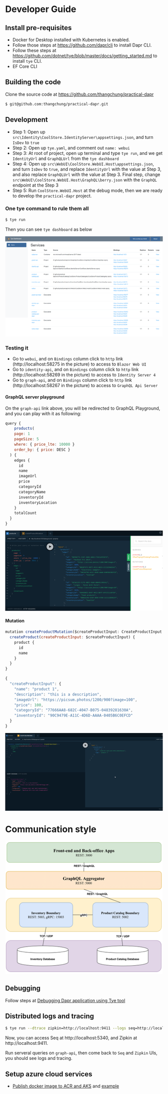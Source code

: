 # Developer Guide

## Install pre-requisites

- Docker for Desktop installed with Kubernetes is enabled.
- Follow those steps at https://github.com/dapr/cli to install Dapr CLI.
- Follow these steps at https://github.com/dotnet/tye/blob/master/docs/getting_started.md to install `tye` CLI.
- EF Core CLI

## Building the code

Clone the source code at https://github.com/thangchung/practical-dapr

```bash
$ git@github.com:thangchung/practical-dapr.git
```

## Development

- Step 1: Open up `src\Identity\CoolStore.IdentityServer\appsettings.json`, and turn `IsDev` to `true`
- Step 2: Open up `tye.yaml`, and comment out `name: webui`
- Step 3: At root of project, open up terminal and type `tye run`, and we get `IdentityUrl` and `GraphQLUrl` from the `tye dashboard`
- Step 4: Open up `src\WebUI\CoolStore.WebUI.Host\appsettings.json`, and turn `IsDev` to `true`, and replace `IdentityUrl` with the value at Step 3, and also replace `GraphQLUrl` with the value at Step 3. Final step, change `src\WebUI\CoolStore.WebUI.Host\GraphQL\berry.json` with the `GraphQL` endpoint at the Step 3
- Step 5: Run `CoolStore.WebUI.Host` at the debug mode, then we are ready to develop the `practical-dapr` project.

### One tye command to rule them all

```bash
$ tye run
```

Then you can see `tye dashboard` as below

![](assets/tye-dashboard.png)

### Testing it

- Go to `webui`, and on `Bindings` column click to `http` link (http://localhost:58275 in the picture) to access to `Blazor Web UI`
- Go to `identity-api`, and on `Bindings` column click to `http` link (http://localhost:58269 in the picture) to access to `Identity Server 4`
- Go to `graph-api`, and on `Bindings` column click to `http` link (http://localhost:58267 in the picture) to access to `GraphQL Api Server`

#### GraphQL server playground

On the `graph-api` link above, you will be redirected to GraphQL Playground, and you can play with it as following:

```js
query {
    products(
    page: 1
    pageSize: 5
    where: { price_lte: 10000 }
    order_by: { price: DESC }
  ) {
    edges {
      id
      name
      imageUrl
      price
      categoryId
      categoryName
      inventoryId
      inventoryLocation
    }
    totalCount
  }
}
```

![](assets/graphql_playground_query_products.png)

#### Mutation

```js
mutation createProductMutation($createProductInput: CreateProductInput!) {
  createProduct(createProductInput: $createProductInput) {
    product {
      id
      name
    }
  }
}
```

```js
{
  "createProductInput": {
    "name": "product 1",
    "description": "this is a description",
    "imageUrl": "https://picsum.photos/1200/900?image=100",
    "price": 100,
    "categoryId": "77666AA8-682C-4047-B075-04839281630A",
    "inventoryId": "90C9479E-A11C-4D6D-AAAA-0405B6C0EFCD"
  }
}
```

![](assets/graphql_playground_mutation.png)

# Communication style

![](assets/commucation_style.png)

## Debugging

Follow steps at [Debugging Dapr application using Tye tool](https://dev.to/thangchung/debugging-dapr-application-using-tye-tool-1djb)

## Distributed logs and tracing

```bash
$ tye run --dtrace zipkin=http://localhost:9411 --logs seq=http://localhost:5340
```

Now, you can access Seq at http://localhost:5340, and Zipkin at http://localhost:9411.

Run serveral queries on `graph-api`, then come back to `Seq` and `Zipkin` UIs, you should see logs and tracing.

## Setup azure cloud services

- [Publish docker image to ACR and AKS](https://docs.microsoft.com/en-us/azure/dev-spaces/how-to/github-actions) and [example](https://github.com/Azure/dev-spaces/blob/master/.github/workflows/bikes.yml)